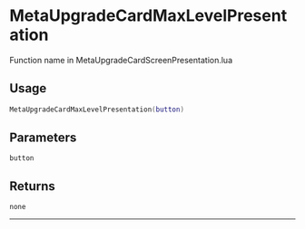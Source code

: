 # MetaUpgradeCardMaxLevelPresentation
Function name in MetaUpgradeCardScreenPresentation.lua
## Usage
```lua
MetaUpgradeCardMaxLevelPresentation(button)
```
## Parameters
`button`
## Returns
`none`

---